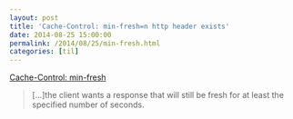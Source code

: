 ```yaml
---
layout: post
title: 'Cache-Control: min-fresh=n http header exists'
date: 2014-08-25 15:00:00
permalink: /2014/08/25/min-fresh.html
categories: [til]
---
```


[Cache-Control: min-fresh](http://www.w3.org/Protocols/rfc2616/rfc2616-sec14.html#sec14.9.3)

> [...]the client wants a response that will still be fresh for at least the specified number of seconds.
